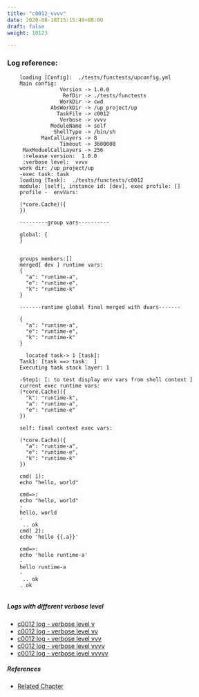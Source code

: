 ```yaml
---
title: "c0012_vvvv"
date: 2020-08-18T15:15:49+88:00
draft: false
weight: 10123

---
```


### Log reference: <no value>

```
    loading [Config]:  ./tests/functests/upconfig.yml
    Main config:
                 Version -> 1.0.0
                  RefDir -> ./tests/functests
                 WorkDir -> cwd
              AbsWorkDir -> /up_project/up
                TaskFile -> c0012
                 Verbose -> vvvv
              ModuleName -> self
               ShellType -> /bin/sh
           MaxCallLayers -> 8
                 Timeout -> 3600000
     MaxModuelCallLayers -> 256
     :release version:  1.0.0
     :verbose level:  vvvv
    work dir: /up_project/up
    -exec task: task
    loading [Task]:  ./tests/functests/c0012
    module: [self], instance id: [dev], exec profile: []
    profile -  envVars:
    
    (*core.Cache)({
    })
    
    ---------group vars----------
    
    global: {
    }
    
    
    groups members:[]
    merged[ dev ] runtime vars:
    {
      "a": "runtime-a",
      "e": "runtime-e",
      "k": "runtime-k"
    }
    
    -------runtime global final merged with dvars-------
    
    {
      "a": "runtime-a",
      "e": "runtime-e",
      "k": "runtime-k"
    }
    
      located task-> 1 [task]: 
    Task1: [task ==> task:  ]
    Executing task stack layer: 1
    
    -Step1: [: to test display env vars from shell context ]
    current exec runtime vars:
    (*core.Cache)({
      "k": "runtime-k",
      "a": "runtime-a",
      "e": "runtime-e"
    })
    
    self: final context exec vars:
    
    (*core.Cache)({
      "a": "runtime-a",
      "e": "runtime-e",
      "k": "runtime-k"
    })
    
    cmd( 1):
    echo "hello, world"
    
    cmd=>:
    echo "hello, world"
    -
    hello, world
    -
     .. ok
    cmd( 2):
    echo 'hello {{.a}}'
    
    cmd=>:
    echo 'hello runtime-a'
    -
    hello runtime-a
    -
     .. ok
    . ok
    
```

##### Logs with different verbose level
* [c0012 log - verbose level v](../../logs/c0012_v)
* [c0012 log - verbose level vv](../../logs/c0012_vv)
* [c0012 log - verbose level vvv](../../logs/c0012_vvv)
* [c0012 log - verbose level vvvv](../../logs/c0012_vvvv)
* [c0012 log - verbose level vvvvv](../../logs/c0012_vvvvv)

##### References
* [Related Chapter](../../vars/c0012)
